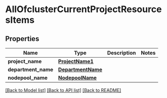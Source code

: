 # AllOfclusterCurrentProjectResourcesItems

## Properties
Name | Type | Description | Notes
------------ | ------------- | ------------- | -------------
**project_name** | [**ProjectName1**](ProjectName1.md) |  | 
**department_name** | [**DepartmentName**](DepartmentName.md) |  | 
**nodepool_name** | [**NodepoolName**](NodepoolName.md) |  | 

[[Back to Model list]](../README.md#documentation-for-models) [[Back to API list]](../README.md#documentation-for-api-endpoints) [[Back to README]](../README.md)


